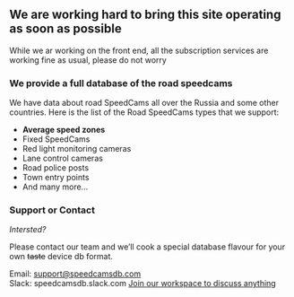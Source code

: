 ## We are working hard to bring this site operating as soon as possible

While we ar working on the front end, all the subscription services are working fine as usual, please do not worry

### We provide a full database of the road speedcams 

We have data about road SpeedCams all over the Russia and some other countries.
Here is the list of the Road SpeedCams types that we support:
- **Average speed zones**
- Fixed SpeedCams
- Red light monitoring cameras
- Lane control cameras
- Road police posts
- Town entry points
- And many more...

### Support or Contact

_Intersted?_

Please contact our team and we’ll cook a special database flavour for your own ~~taste~~ device db format.

Email: support@speedcamsdb.com \
Slack: speedcamsdb.slack.com [Join our workspace to discuss anything](https://join.slack.com/t/speedcamsdb/shared_invite/enQtNzI0Nzc1MTkyMDM1LWRjMGNlMDY3ZjY2MGI3Mjg1ZWQzZGEzMGYwY2EyODg2NWViMmU1ODk1NmZiYjE5M2ViZmM2ZjlmYzI5MDZiODU)
